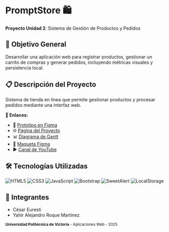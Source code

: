 # PromptStore 🛍️

**Proyecto Unidad 2**: Sistema de Gestión de Productos y Pedidos

## 🎯 Objetivo General

Desarrollar una aplicación web para registrar productos, gestionar un carrito de compras y generar pedidos, incluyendo métricas visuales y persistencia local.

## 📋 Descripción del Proyecto

Sistema de tienda en línea que permite gestionar productos y procesar pedidos mediante una interfaz web.

**🔗 Enlaces:**
- 🎨 [Prototipo en Figma](https://www.figma.com/proto/moa7u5jhM6h0i8X43PZFVy/PromptStore)
- 🌐 [Página del Proyecto](http://159.203.108.129/PromptStore/PromptStore/)
- 📊 [Diagrama de Gantt](https://docs.google.com/spreadsheets/d/1nnXlapQn8YWuOMrL2hAqKLs_6iABAGEGa1c-8-NQDXA/)
- 📱 [Maqueta Figma](https://www.figma.com/design/moa7u5jhM6h0i8X43PZFVy/PromptStore)
- ▶️ [Canal de YouTube](https://youtube.com/@cesaryroque)

## 🛠️ Tecnologías Utilizadas

![HTML5](https://img.shields.io/badge/HTML5-E34F26?style=for-the-badge&logo=html5&logoColor=white) ![CSS3](https://img.shields.io/badge/CSS3-1572B6?style=for-the-badge&logo=css&logoColor=white) ![JavaScript](https://img.shields.io/badge/JavaScript-F7DF1E?style=for-the-badge&logo=javascript&logoColor=black) ![Bootstrap](https://img.shields.io/badge/Bootstrap-563D7C?style=for-the-badge&logo=bootstrap&logoColor=white) ![SweetAlert](https://img.shields.io/badge/SweetAlert-3f3f3f?style=for-the-badge&logoColor=black) ![LocalStorage](https://img.shields.io/badge/LocalStorage-3f3f3f?style=for-the-badge&logoColor=black)

## 👥 Integrantes

- César Euresti
- Yahir Alejandro Roque Martinez

<small>**Universidad Politécnica de Victoria** - Aplicaciones Web - 2025</small>